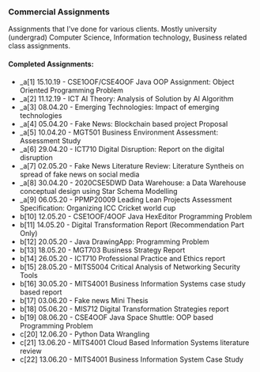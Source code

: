 ### Commercial Assignments

Assignments that I've done for various clients. Mostly university (undergrad) Computer Science,
Information technology, Business related class assignments.

#### Completed Assignments:
- _a[1] 15.10.19 - CSE1OOF/CSE4OOF Java OOP Assignment: Object Oriented Programming Problem
- _a[2] 11.12.19 - ICT AI Theory: Analysis of Solution by AI Algorithm 
- _a[3] 08.04.20 - Emerging Technologies: Impact of emerging technologies 
- _a[4] 05.04.20 - Fake News: Blockchain based project Proposal
- _a[5] 10.04.20 - MGT501 Business Environment Assessment: Assessment Study 
- _a[6] 29.04.20 - ICT710 Digital Disruption: Report on the digital disruption 
- _a[7] 02.05.20 - Fake News Literature Review: Literature Syntheis on spread of fake news on social media
- _a[8] 30.04.20 - 2020CSE5DWD Data Warehouse: a Data Warehouse conceptual design using Star Schema Modelling 
- _a[9] 06.05.20 - PPMP20009 Leading Lean Projects Assessment Specification: Organizing ICC Cricket world cup
- b[10] 12.05.20 - CSE1OOF/4OOF Java HexEditor Programming Problem
- b[11] 14.05.20 - Digital Transformation Report (Recommendation Part Only)
- b[12] 20.05.20 - Java DrawingApp: Programming Problem
- b[13] 18.05.20 - MGT703 Business Strategy Report
- b[14] 26.05.20 - ICT710 Professional Practice and Ethics report
- b[15] 28.05.20 - MITS5004 Critical Analysis of Networking Security Tools
- b[16] 30.05.20 - MITS4001 Business Information Systems case study based report
- b[17] 03.06.20 - Fake news Mini Thesis
- b[18] 05.06.20 - MIS712 Digital Transformation Strategies report
- b[19] 08.06.20 - CSE4OOF Java Space Shuttle: OOP based Programming Problem
- c[20] 12.06.20 - Python Data Wrangling
- c[21] 13.06.20 - MITS4001 Cloud Based Information Systems literature review
- c[22] 13.06.20 - MITS4001 Business Information System Case Study